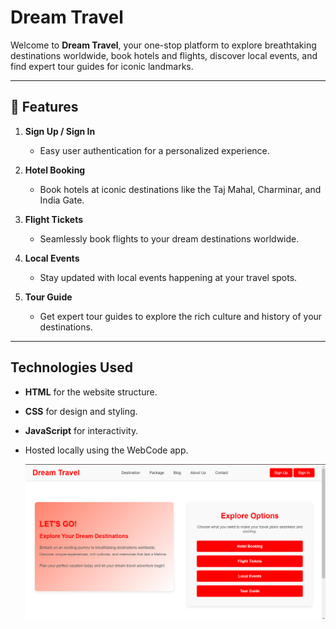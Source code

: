 # Dream Travel 

Welcome to **Dream Travel**, your one-stop platform to explore breathtaking destinations worldwide, book hotels and flights, discover local events, and find expert tour guides for iconic landmarks.

---

## 🌟 Features
1. **Sign Up / Sign In**  
   - Easy user authentication for a personalized experience.
   
2. **Hotel Booking**  
   - Book hotels at iconic destinations like the Taj Mahal, Charminar, and India Gate.

3. **Flight Tickets**  
   - Seamlessly book flights to your dream destinations worldwide.

4. **Local Events**  
   - Stay updated with local events happening at your travel spots.

5. **Tour Guide**  
   - Get expert tour guides to explore the rich culture and history of your destinations.

---

## Technologies Used
- **HTML** for the website structure.
- **CSS** for design and styling.
- **JavaScript** for interactivity.
- Hosted locally using the WebCode app.

  ![Home page](Homepage.png)


